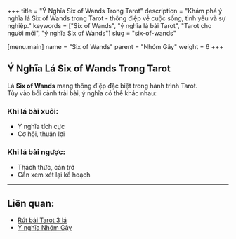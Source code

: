 +++
title = "Ý Nghĩa Six of Wands Trong Tarot"
description = "Khám phá ý nghĩa lá Six of Wands trong Tarot - thông điệp về cuộc sống, tình yêu và sự nghiệp."
keywords = ["Six of Wands", "ý nghĩa lá bài Tarot", "Tarot cho người mới", "ý nghĩa Six of Wands"]
slug = "six-of-wands"

[menu.main]
name = "Six of Wands"
parent = "Nhóm Gậy"
weight = 6
+++

## Ý Nghĩa Lá Six of Wands Trong Tarot

Lá **Six of Wands** mang thông điệp đặc biệt trong hành trình Tarot.  
Tùy vào bối cảnh trải bài, ý nghĩa có thể khác nhau:

### Khi lá bài xuôi:
- Ý nghĩa tích cực  
- Cơ hội, thuận lợi  

### Khi lá bài ngược:
- Thách thức, cản trở  
- Cần xem xét lại kế hoạch  

---

## Liên quan:
- [Rút bài Tarot 3 lá](../../)
- [Ý nghĩa Nhóm Gậy](../)
